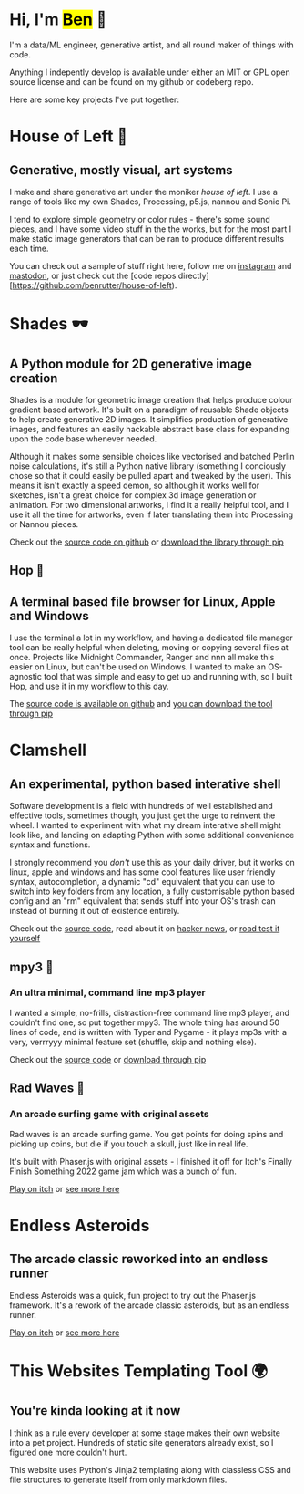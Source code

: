 # Hi, I'm <mark>Ben</mark> 👋

I'm a data/ML engineer, generative artist, and all round maker of things with code.

Anything I indepently develop is available under either an MIT or GPL open source license and can be found on my github or codeberg repo.

Here are some key projects I've put together:

# House of Left 🎨
## Generative, mostly visual, art systems

I make and share generative art under the moniker *house of left*. I use a range of tools like my own Shades, Processing, p5.js, nannou and Sonic Pi.

I tend to explore simple geometry or color rules - there's some sound pieces, and I have some video stuff in the the works, but for the most part I make static image generators that can be ran to produce different results each time.

You can check out a sample of stuff right here, follow me on [instagram](https://www.instagram.com/houseofleft/) and [mastodon](https://graphics.social/@houseofleft), or just check out the [code repos directly][https://github.com/benrutter/house-of-left).

# Shades 🕶️
## A Python module for 2D generative image creation

Shades is a module for geometric image creation that helps produce colour gradient based artwork. It's built on a paradigm of reusable Shade objects to help create generative 2D images. It simplifies production of generative images, and features an easily hackable abstract base class for expanding upon the code base whenever needed.

Although it makes some sensible choices like vectorised and batched Perlin noise calculations, it's still a Python native library (something I conciously chose so that it could easily be pulled apart and tweaked by the user). This means it isn't exactly a speed demon, so although it works well for sketches, isn't a great choice for complex 3d image generation or animation. For two dimensional artworks, I find it a  really helpful tool, and I use it all the time for artworks, even if later translating them into Processing or Nannou pieces.

Check out the [source code on github](https://github.com/benrutter/shades) or [download the library through pip](https://pypi.org/project/shades/)


## Hop 📁
## A terminal based file browser for Linux, Apple and Windows

I use the terminal a lot in my workflow, and having a dedicated file manager tool can be really helpful when deleting, moving or copying several files at once. Projects like Midnight Commander, Ranger and nnn all make this easier on Linux, but can't be used on Windows. I wanted to make an OS-agnostic tool that was simple and easy to get up and running with, so I built Hop, and use it in my workflow to this day.

The [source code is available on github](https://github.com/benrutter/hop) and [you can download the tool through pip](https://pypi.org/project/hop-file-browser/)


# Clamshell
## An experimental, python based interative shell

Software development is a field with hundreds of well established and effective tools, sometimes though, you just get the urge to reinvent the wheel. I wanted to experiment with what my dream interative shell might look like, and landing on adapting Python with some additional convenience syntax and functions.

I strongly recommend you *don't* use this as your daily driver, but it works on linux, apple and windows and has some cool features like user friendly syntax, autocompletion, a dynamic "cd" equivalent that you can use to switch into key folders from any location, a fully customisable python based config and an "rm" equivalent that sends stuff into your OS's trash can instead of burning it out of existence entirely.

Check out the [source code](https://github.com/benrutter/clamshell), read about it on [hacker news](https://news.ycombinator.com/item?id=34557775), or [road test it yourself](https://pypi.org/project/clamshell/)


## mpy3 🎵
### An ultra minimal, command line mp3 player

I wanted a simple, no-frills, distraction-free command line mp3 player, and couldn't find one, so put together mpy3. The whole thing has around 50 lines of code, and is written with Typer and Pygame - it plays mp3s with a very, verrryyy minimal feature set (shuffle, skip and nothing else).

Check out the [source code](https://github.com/benrutter/mpy3) or [download through pip](https://pypi.org/project/mpy3)


## Rad Waves 🌊 
### An arcade surfing game with original assets

Rad waves is an arcade surfing game. You get points for doing spins and picking up coins, but die if you touch a skull, just like in real life.

It's built with Phaser.js with original assets - I finished it off for Itch's Finally Finish Something 2022 game jam which was a bunch of fun.

[Play on itch](https://supercoolgames.itch.io/rad-waves) or [see more here](https://github.com/benrutter/rad-waves)


# Endless Asteroids 
## The arcade classic reworked into an endless runner

Endless Asteroids was a quick, fun project to try out the Phaser.js framework. It's a rework of the arcade classic asteroids, but as an endless runner.

[Play on itch](https://supercoolgames.itch.io/endless-asteroids) or [see more here](https://github.com/benrutter/endless-asteroids)


# This Websites Templating Tool 🌍
## You're kinda looking at it now

I think as a rule every developer at some stage makes their own website into a pet project. Hundreds of static site generators already exist, so I figured one more couldn't hurt.

This website uses Python's Jinja2 templating along with classless CSS and file structures to generate itself from only markdown files.
